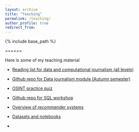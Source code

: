 ```yaml
---
layout: archive
title: "Teaching"
permalink: /teaching/
author_profile: true
redirect_from:
---
```


{% include base_path %}

======

Here is some of my teaching material

- [Reading list for data and computational journalism (all levels)](https://dj-reading.readthedocs.io/en/latest/)

- [Github repo for Data journalism module (Autumn semester)](https://github.com/aodhanlutetiae/data_journalism_jomec)

- [OSINT practice quiz](https://osintquiz.herokuapp.com/)

- [Github repo for SQL workshop](https://github.com/aodhanlutetiae/dj_SQL)

- [Overview of recommender systems](https://aodhanlutetiae.github.io/dj_recsys/)

- [Datasets and notebooks]()


-
